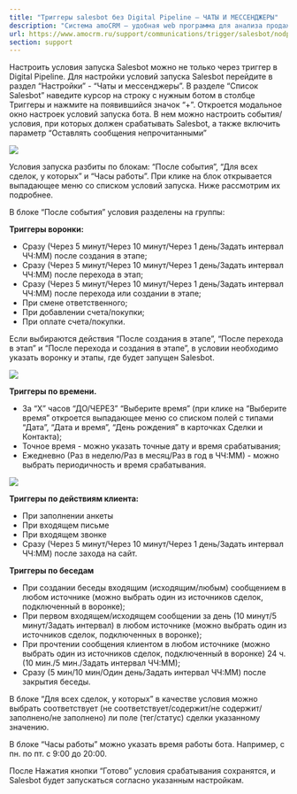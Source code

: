 ```yaml
---
title: "Триггеры salesbot без Digital Pipeline — ЧАТЫ И МЕССЕНДЖЕРЫ"
description: "Система amoCRM – удобная web программа для анализа продаж, доступная в режиме online из любой точки мира! Подробности узнавайте по указанным на сайте телефонам в Москве."
url: https://www.amocrm.ru/support/communications/trigger/salesbot/nodp
section: support
---
```


Настроить условия запуска Salesbot можно не только через триггер в Digital Pipeline. Для настройки условий запуска Salesbot перейдите в раздел “Настройки” - “Чаты и мессенджеры”. В разделе “Список Salesbot” наведите курсор на строку с нужным ботом в столбце Триггеры и нажмите на появившийся значок “+”. Откроется модальное окно настроек условий запуска бота. В нем можно настроить события/условия, при которых должен срабатывать Salesbot, а также включить параметр “Оставлять сообщения непрочитанными”

![](/uploads/2022/05/1_salesbot_nodp.png)

Условия запуска разбиты по блокам: “После события”, “Для всех сделок, у которых” и “Часы работы”. При клике на блок открывается выпадающее меню со списком условий запуска. Ниже рассмотрим их подробнее.

В блоке “После события” условия разделены на группы:

**Триггеры воронки:**

- Сразу (Через 5 минут/Через 10 минут/Через 1 день/Задать интервал ЧЧ:ММ) после создания в этапе;
- Сразу (Через 5 минут/Через 10 минут/Через 1 день/Задать интервал ЧЧ:ММ) после перехода в этап;
- Сразу (Через 5 минут/Через 10 минут/Через 1 день/Задать интервал ЧЧ:ММ) после перехода или создании в этапе;
- При смене ответственного;
- При добавлении счета/покупки;
- При оплате счета/покупки.

Если выбираются действия “После создания в этапе”, “После перехода в этап” и “После перехода и создания в этапе”, в условии необходимо указать воронку и этапы, где будет запущен Salesbot.

![](/uploads/2022/05/2_salesbot_nodp.png)

**Триггеры по времени.**

- За “Х” часов “ДО/ЧЕРЕЗ” “Выберите время” (при клике на “Выберите время” откроется выпадающее меню со списком полей с типами “Дата”, “Дата и время”, “День рождения” в карточках Сделки и Контакта);
- Точное время - можно указать точные дату и время срабатывания;
- Ежедневно (Раз в неделю/Раз в месяц/Раз в год в ЧЧ:ММ) - можно выбрать периодичность и время срабатывания.

![](/uploads/2022/05/3_salesbot_nodp.png)

**Триггеры по действиям клиента:**

- При заполнении анкеты
- При входящем письме
- При входящем звонке
- Сразу (Через 5 минут/Через 10 минут/Через 1 день/Задать интервал ЧЧ:ММ) после захода на сайт.

**Триггеры по беседам**

- При создании беседы входящим (исходящим/любым) сообщением в любом источнике (можно выбрать один из источников сделок, подключенный в воронке);
- При первом входящем/исходящем сообщении за день (10 минут/5 минут/Задать интервал) в любом источнике (можно выбрать один из источников сделок, подключенных в воронке);
- При прочтении сообщения клиентом в любом источнике (можно выбрать один из источников сделок, подключенный в воронке) 24 ч. (10 мин./5 мин./Задать интервал ЧЧ:ММ);
- Сразу (5 мин/10 мин/Один день/Задать интервал ЧЧ:ММ) после закрытия беседы.

В блоке “Для всех сделок, у которых” в качестве условия можно выбрать соответствует (не соответствует/содержит/не содержит/заполнено/не заполнено) ли поле (тег/статус) сделки указанному значению.

В блоке “Часы работы” можно указать время работы бота. Например, с пн. по пт. с 9:00 до 20:00.

После Нажатия кнопки “Готово” условия срабатывания сохранятся, и Salesbot будет запускаться согласно указанным настройкам.